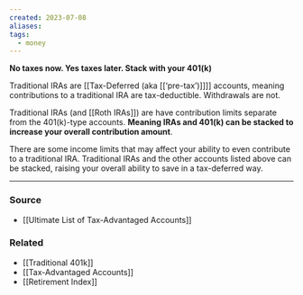 ```yaml
---
created: 2023-07-08
aliases: 
tags:
  - money
---
```

**No taxes now. Yes taxes later. Stack with your 401(k)**

Traditional IRAs are [[Tax-Deferred (aka [[‘pre-tax’)]]]] accounts, meaning contributions to a traditional IRA are tax-deductible. Withdrawals are not. 

Traditional IRAs (and [[Roth IRAs]]) are have contribution limits separate from the 401(k)-type accounts. **Meaning IRAs and 401(k) can be stacked to increase your overall contribution amount**.

There are some income limits that may affect your ability to even contribute to a traditional IRA. Traditional IRAs and the other accounts listed above can be stacked, raising your overall ability to save in a tax-deferred way.

****
### Source
- [[Ultimate List of Tax-Advantaged Accounts]]

### Related
- [[Traditional 401k]] 
- [[Tax-Advantaged Accounts]] 
- [[Retirement Index]]